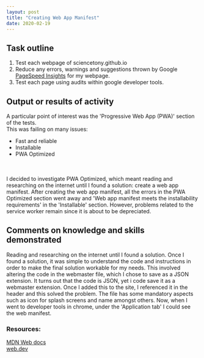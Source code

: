 ```yaml
---
layout: post
title: "Creating Web App Manifest"
date: 2020-02-19
---
```


## Task outline
1. Test each webpage of sciencetony.github.io
2. Reduce any errors, warnings and suggestions thrown by Google [PageSpeed Insights](https://developers.google.com/speed/docs/insights/v5/about) 
for my webpage.
3. Test each page using audits within google developer tools.

## Output or results of activity
A particular point of interest was the 'Progressive Web App (PWA)' section of the tests.  
This was failing on many issues:
* Fast and reliable
* Installable
* PWA Optimized
<br>
<br>
I decided to investigate PWA Optimized, which meant reading and researching on the internet until I found a solution: 
create a web app manifest.
After creating the web app manifest, all the errors in the PWA Optimized section went away and 'Web app manifest meets the installability requirements' in the 'Installable' section.
However, problems related to the service worker remain since it is about to be depreciated. 

## Comments on knowledge and skills demonstrated 
Reading and researching on the internet until I found a solution. 
Once I found a solution, it was simple to understand the code and instructions in order to make the final solution workable for my needs. 
This involved altering the code in the webmaster file, which I chose to save as a JSON extension.  It turns out that the code is JSON, yet i code save it as a webmaster extension.
Once I added this to the site, I referenced it in the header and this solved the problem. The file has some mandatory aspects such as icon for splash screens and name amongst others. 
Now, when I went to developer tools in chrome, under the 'Application tab' I could see the web manifest. 
### Resources:
[MDN Web docs](https://developer.mozilla.org/en-US/docs/Web/Manifest)<br>
[web.dev](https://web.dev/add-manifest/#create-the-manifest.webmanifest-file)
